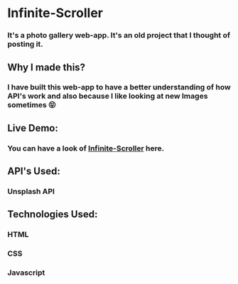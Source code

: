 # Infinite-Scroller

### It's a photo gallery web-app. It's an old project that I thought of posting it.

## Why I made this?

### I have built this web-app to have a better understanding of how API's work and also because I like looking at new Images sometimes 😝 

## Live Demo:

### You can have a look of <a href="https://siddhant1419.github.io/Infinite-Scroller/">Infinite-Scroller</a> here.

## API's Used:

### Unsplash API

## Technologies Used:

### HTML
### CSS
### Javascript
